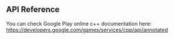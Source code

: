 ## API Reference

You can check Google Play online c++ documentation here: https://developers.google.com/games/services/cpp/api/annotated

